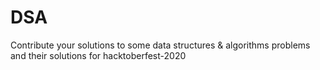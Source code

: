 # DSA
Contribute your solutions to some data structures & algorithms problems and their solutions for hacktoberfest-2020
